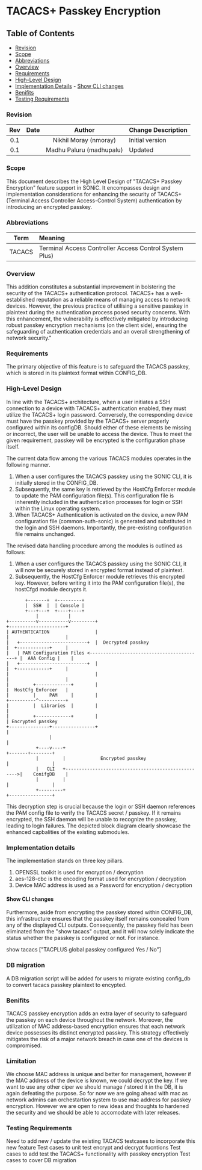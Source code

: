 # TACACS+ Passkey Encryption #


## Table of Contents

- [Revision](#revision)
- [Scope](#scope)
- [Abbreviations](#abbreviations)
- [Overview](#overview)
- [Requirements](#requirements)
- [High-Level Design](#high-level-design)
- [Implementation Details](#implementation-details)
        - [Show CLI changes](@show-cli-changes)
- [Benifits](#benifits)
- [Testing Requirements](#testing-requirements)



### Revision

 | Rev |     Date    |       Author         | Change Description                |
 |:---:|:-----------:|:--------------------:|-----------------------------------|
 | 0.1 |             | Nikhil Moray (nmoray)| Initial version                   |
 | 0.1 |             | Madhu Paluru (madhupalu)| Updated                        |


 ### Scope

This document describes the High Level Design of "TACACS+ Passkey Encryption" feature support in SONiC. It encompasses design and implementation considerations for enhancing the security of TACACS+ (Terminal Access Controller Access-Control System) authentication by introducing an encrypted passkey.


### Abbreviations

 | Term    |     Meaning                                                        |
 |:-------:|:-------------------------------------------------------|
 | TACACS  | Terminal Access Controller Access Control System Plus) |

### Overview

This addition constitutes a substantial improvement in bolstering the security of the TACACS+ authentication protocol. TACACS+ has a well-established reputation as a reliable means of managing access to network devices. However, the previous practice of utilising a sensitive passkey in plaintext during the authentication process posed security concerns. With this enhancement, the vulnerability is effectively mitigated by introducing robust passkey encryption mechanisms (on the client side), ensuring the safeguarding of authentication credentials and an overall strengthening of network security."


### Requirements

The primary objective of this feature is to safeguard the TACACS passkey, which is stored in its plaintext format within CONFIG_DB.


### High-Level Design

In line with the TACACS+ architecture, when a user initiates a SSH connection to a device with TACACS+ authentication enabled, they must utilize the TACACS+ login password. Conversely, the corresponding device must have the passkey provided by the TACACS+ server properly configured within its configDB. Should either of these elements be missing or incorrect, the user will be unable to access the device. Thus to meet the given requirement, passkey will be encrypted is the configuration phase itself.

The current data flow among the various TACACS modules operates in the following manner.

1. When a user configures the TACACS passkey using the SONIC CLI, it is initially stored in the CONFIG_DB.
2. Subsequently, the same key is retrieved by the HostCfg Enforcer module to update the PAM configuration file(s). This configuration file is inherently included in the authentication processes for login or SSH within the Linux operating system. 
3. When TACACS+ Authentication is activated on the device, a new PAM configuration file (common-auth-sonic) is generated and substituted in the login and SSH daemons. Importantly, the pre-existing configuration file remains unchanged.

The revised data handling procedure among the modules is outlined as follows:

1. When a user configures the TACACS passkey using the SONIC CLI, it will now be securely stored in encrypted format instead of plaintext.
2. Subsequently, the HostCfg Enforcer module retrieves this encrypted key. However, before writing it into the PAM configuration file(s), the hostCfgd module decrypts it. 
```
       +-------+  +---------+
       |  SSH  |  | Console |
       +---+---+  +----+----+
           |           |   
+----------v-----------v---------+                                      +---------------------+
| AUTHENTICATION                 |                                      |                     |
|   +-------------------------+  |  Decrypted passkey                   |  +------------+     |
|   | PAM Configuration Files <------------------------------------------+ |  AAA Config |    |
|   +-------------------------+  |                                      |  +------------+     |
|                                |                                      |                     |
|         +-------------+        |                                      |  HostCfg Enforcer   |
|         |     PAM     |        |                                      +----------^----------+
|         |  Libraries  |        |                                                 |
|         +-------------+        |                                                 | Encrypted passkey
+---------------+----------------+                                                 |
                |                                                                  |
           +----v----+                                                     +-------+--------+
           |         |             Encrypted passkey                       |                |
           |   CLI   +---------------------------------------------------->|    ConifgDB    |
           |         |                                                     |                |
           +---------+                                                     +----------------+
```
This decryption step is crucial because the login or SSH daemon references the PAM config file to verify the TACACS secret / passkey. If it remains encrypted, the SSH daemon will be unable to recognize the passkey, leading to login failures. The depicted block diagram clearly showcase the enhanced capbalities of the existing submodules.


### Implementation details

The implementation stands on three key pillars.
1. OPENSSL toolkit is used for encryption / decryption
2. aes-128-cbc is the encoding format used for encryption / decryption
3. Device MAC address is used as a Password for encryption / decryption


#### Show CLI changes

Furthermore, aside from encrypting the passkey stored within CONFIG_DB, this infrastructure ensures that the passkey itself remains concealed from any of the displayed CLI outputs. Consequently, the passkey field has been eliminated from the "show tacacs" output, and it will now solely indicate the status whether the passkey is configured or not. For instance.

show tacacs
["TACPLUS global passkey configured Yes / No"]

### DB migration 
A DB migration script will be added for users to migrate existing config_db to convert tacacs passkey plaintext to encypted. 

### Benifits

TACACS passkey encryption adds an extra layer of security to safeguard the passkey on each device throughout the network. Moreover, the utilization of MAC address-based encryption ensures that each network device possesses its distinct encrypted passkey. This strategy effectively mitigates the risk of a major network breach in case one of the devices is compromised.

### Limitation
We choose MAC address is unique and better for management, however if the MAC address of the device is known, we could decrypt the key. If we want to use any other ciper we should manage / stored it in the DB, it is again defeating the purpose. So for now we are going ahead with mac as network admins can orchestartion system to use mac address for passkey encryption. However we are open to new ideas and thoughts to hardened the security and we should be able to accomodate with later releases.

### Testing Requirements

Need to add new / update the existing TACACS testcases to incorporate this new feature
Test cases to unit test encrypt and decrypt fucntions 
Test cases to add test the TACACS+ functionality with passkey encryption
Test cases to cover DB migration 
